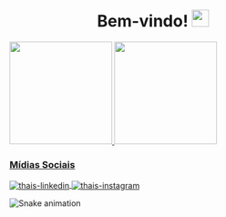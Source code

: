 <h1 align="center"> Bem-vindo! <img src="https://raw.githubusercontent.com/kaueMarques/kaueMarques/master/hi.gif" width="30px"> </h1> 



<div>
  <a href="https://github.com/ThaG0592">
  <img height="180em" src="https://github-readme-stats.vercel.app/api?username=ThaG0592&show_icons=true&theme=synthwave&include_all_commits=true&count_private=true"/>
  <img height="180em" src="https://github-readme-stats.vercel.app/api/top-langs/?username=ThaG0592&layout=compact&langs_count=7&theme=synthwave"/>
</div>
  
  
  
  ### Mídias Sociais  
  
  <div>
  
<a href="https://www.linkedin.com/in/thais-gon%C3%A7alves-gaiardo/" target="_blank">
<img align="center" alt="thais-linkedin" src="https://img.shields.io/badge/LinkedIn-0077B5?style=for-the-badge&logo=linkedin&logoColor=white" style="max-width:100%;">
</a>

 <a href="https://www.instagram.com/thaisgaiardo/" target="_blank">
<img align="center" alt="thais-instagram" src="https://img.shields.io/badge/Instagram-E4405F?style=for-the-badge&logo=instagram&logoColor=white" style="max-width:100%;">
</a>

![Snake animation](https://github.com/ThaG0592/blob/output/github-contribution-grid-snake.svg)
    
  </div>
